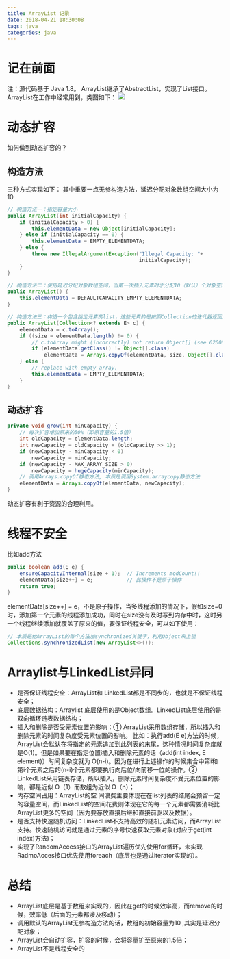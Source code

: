 ```yaml
---
title: ArrayList 记录
date: 2018-04-21 18:30:08
tags: java
categories: java
---
```


# 记在前面
注：源代码基于 Java 1.8。
ArrayList继承了AbstractList，实现了List接口。ArrayList在工作中经常用到，类图如下：
![](/images/arraylist-url.png)
<!--more-->

# 动态扩容
如何做到动态扩容的？

## 构造方法
三种方式实现如下：
其中重要一点无参构造方法，延迟分配对象数组空间大小为10
```java
// 构造方法一：指定容量大小
public ArrayList(int initialCapacity) {
    if (initialCapacity > 0) {
        this.elementData = new Object[initialCapacity];
    } else if (initialCapacity == 0) {
        this.elementData = EMPTY_ELEMENTDATA;
    } else {
        throw new IllegalArgumentException("Illegal Capacity: "+
                                           initialCapacity);
    }
}

// 构造方法二：使用延迟分配对象数组空间，当第一次插入元素时才分配10（默认）个对象空间
public ArrayList() {
    this.elementData = DEFAULTCAPACITY_EMPTY_ELEMENTDATA;
}

// 构造方法三：构造一个包含指定元素的list，这些元素的是按照Collection的迭代器返回的顺序排列的
public ArrayList(Collection<? extends E> c) {
    elementData = c.toArray();
    if ((size = elementData.length) != 0) {
        // c.toArray might (incorrectly) not return Object[] (see 6260652)
        if (elementData.getClass() != Object[].class)
            elementData = Arrays.copyOf(elementData, size, Object[].class);
    } else {
        // replace with empty array.
        this.elementData = EMPTY_ELEMENTDATA;
    }
}
```
## 动态扩容
``` java
private void grow(int minCapacity) {
    // 每次扩容增加原来的50%（即原容量的1.5倍）  
    int oldCapacity = elementData.length;
    int newCapacity = oldCapacity + (oldCapacity >> 1);
    if (newCapacity - minCapacity < 0)
        newCapacity = minCapacity;
    if (newCapacity - MAX_ARRAY_SIZE > 0)
        newCapacity = hugeCapacity(minCapacity);
    // 调用Arrays.copyOf静态方法, 本质是调用System.arraycopy静态方法
    elementData = Arrays.copyOf(elementData, newCapacity);
}
```
动态扩容有利于资源的合理利用。

# 线程不安全
比如add方法
``` java
public boolean add(E e) {
    ensureCapacityInternal(size + 1);  // Increments modCount!!
    elementData[size++] = e;           // 此操作不是原子操作
    return true;
}
```
elementData[size++] = e，不是原子操作，当多线程添加的情况下，假如size=0时，添加第一个元素的线程添加成功，同时在size没有及时写到内存中时，这时另一个线程继续添加就覆盖了原来的值，要保证线程安全，可以如下使用：
``` java
// 本质是给ArrayList的每个方法加synchronized关键字，利用Object来上锁
Collections.synchronizedList(new ArrayList<>());
```

# Arraylist与LinkedList异同
* 是否保证线程安全：ArrayList和 LinkedList都是不同步的，也就是不保证线程安全；
* 底层数据结构：Arraylist 底层使用的是Object数组。LinkedList底层使用的是双向循环链表数据结构；
* 插入和删除是否受元素位置的影响：① ArrayList采用数组存储，所以插入和删除元素的时间复杂度受元素位置的影响。 比如：执行add(E e)方法的时候，ArrayList会默认在将指定的元素追加到此列表的末尾，这种情况时间复杂度就是O(1)。但是如果要在指定位置i插入和删除元素的话（add(int index, E element)）时间复杂度就为 O(n-i)。因为在进行上述操作的时候集合中第i和第i个元素之后的(n-i)个元素都要执行向后位/向前移一位的操作。② LinkedList采用链表存储，所以插入，删除元素时间复杂度不受元素位置的影响，都是近似 O（1）而数组为近似 O（n）；
* 内存空间占用：ArrayList的空 间浪费主要体现在在list列表的结尾会预留一定的容量空间，而LinkedList的空间花费则体现在它的每一个元素都需要消耗比ArrayList更多的空间（因为要存放直接后继和直接前驱以及数据）。
* 是否支持快速随机访问：LinkedList不支持高效的随机元素访问，而ArrayList支持。快速随机访问就是通过元素的序号快速获取元素对象(对应于get(int index)方法)；
* 实现了RandomAccess接口的ArrayList遍历优先使用for循环，未实现RadmoAcces接口优先使用foreach（底层也是通过iterator实现的）。


# 总结
* ArrayList底层是基于数组来实现的，因此在get的时候效率高，而remove的时候，效率低（后面的元素都涉及移动）；
* 调用默认的ArrayList无参构造方法的话，数组的初始容量为10 ,其实是延迟分配对象；
* ArrayList会自动扩容，扩容的时候，会将容量扩至原来的1.5倍；
* ArrayList不是线程安全的
